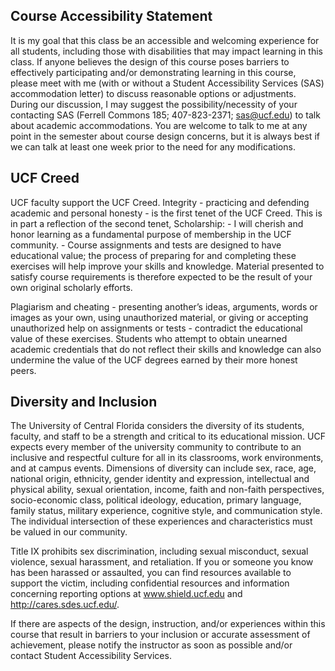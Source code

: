 ## Course Accessibility Statement

It is my goal that this class be an accessible and welcoming experience for all students, including those with disabilities that may impact learning in this class. If anyone believes the design of this course poses barriers to effectively participating and/or demonstrating learning in this course, please meet with me (with or without a Student Accessibility Services (SAS) accommodation letter) to discuss reasonable options or adjustments. During our discussion, I may suggest the possibility/necessity of your contacting SAS (Ferrell Commons 185; 407-823-2371; sas@ucf.edu) to talk about academic accommodations. You are welcome to talk to me at any point in the semester about course design concerns, but it is always best if we can talk at least one week prior to the need for any modifications.

## UCF Creed

UCF faculty support the UCF Creed. Integrity - practicing and defending academic and personal honesty - is the first tenet of the UCF Creed. This is in part a reflection of the second tenet, Scholarship: - I will cherish and honor learning as a fundamental purpose of membership in the UCF community. - Course assignments and tests are designed to have educational value; the process of preparing for and completing these exercises will help improve your skills and knowledge. Material presented to satisfy course requirements is therefore expected to be the result of your own original scholarly efforts.

Plagiarism and cheating - presenting another’s ideas, arguments, words or images as your own, using unauthorized material, or giving or accepting unauthorized help on assignments or tests - contradict the educational value of these exercises. Students who attempt to obtain unearned academic credentials that do not reflect their skills and knowledge can also undermine the value of the UCF degrees earned by their more honest peers.

## Diversity and Inclusion

The University of Central Florida considers the diversity of its students, faculty, and staff to be a strength and critical to its educational mission. UCF expects every member of the university community to contribute to an inclusive and respectful culture for all in its classrooms, work environments, and at campus events. Dimensions of diversity can include sex, race, age, national origin, ethnicity, gender identity and expression, intellectual and physical ability, sexual orientation, income, faith and non-faith perspectives, socio-economic class, political ideology, education, primary language, family status, military experience, cognitive style, and communication style. The individual intersection of these experiences and characteristics must be valued in our community.

Title IX prohibits sex discrimination, including sexual misconduct, sexual violence, sexual harassment, and retaliation. If you or someone you know has been harassed or assaulted, you can find resources available to support the victim, including confidential resources and information concerning reporting options at www.shield.ucf.edu and <http://cares.sdes.ucf.edu/>.

If there are aspects of the design, instruction, and/or experiences within this course that result in barriers to your inclusion or accurate assessment of achievement, please notify the instructor as soon as possible and/or contact Student Accessibility Services.
